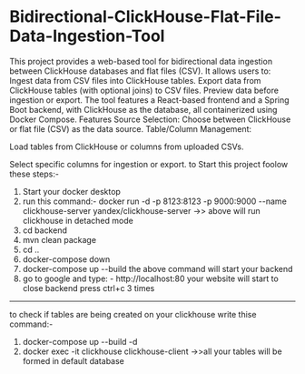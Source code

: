 # Bidirectional-ClickHouse-Flat-File-Data-Ingestion-Tool
This project provides a web-based tool for bidirectional data ingestion between ClickHouse databases and flat files (CSV). It allows users to:
Ingest data from CSV files into ClickHouse tables.
Export data from ClickHouse tables (with optional joins) to CSV files.
Preview data before ingestion or export.
The tool features a React-based frontend and a Spring Boot backend, with ClickHouse as the database, all containerized using Docker Compose.
Features
Source Selection: Choose between ClickHouse or flat file (CSV) as the data source.
Table/Column Management:

Load tables from ClickHouse or columns from uploaded CSVs.

Select specific columns for ingestion or export.
to Start this project foolow these steps:- 
1) Start your docker desktop
2) run this command:- docker run -d -p 8123:8123 -p 9000:9000 --name clickhouse-server yandex/clickhouse-server
->> above will run clickhouse in detached mode
3) cd backend
4) mvn clean package
5) cd ..
6) docker-compose down
7) docker-compose up --build 
the above command will start your backend
8) go to google and type: - http://localhost:80 your website will start
to close backend press ctrl+c 3 times
---------------------------------------------
to check if tables are being created on your clickhouse 
write thise command:-
1) docker-compose up --build -d
2) docker exec -it clickhouse clickhouse-client
->>all your tables will be formed in default database
